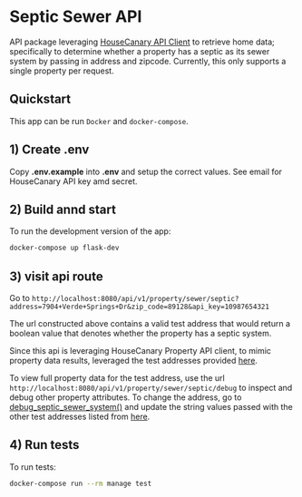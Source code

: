 # Septic Sewer API 

API package leveraging [HouseCanary API Client](https://github.com/housecanary/hc-api-python) to retrieve home data; specifically to determine whether a property has a septic as its sewer system by passing in address and zipcode. Currently, this only supports a single property per request. 

##  Quickstart

This app can be run `Docker` and `docker-compose`.  


## 1) Create .env 

Copy **.env.example** into **.env** and setup the correct values.
See email for HouseCanary API key amd secret. 

## 2) Build annd start

To run the development version of the app: 

```bash
docker-compose up flask-dev
```

## 3) visit api route

Go to `http://localhost:8080/api/v1/property/sewer/septic?address=7904+Verde+Springs+Dr&zip_code=89128&api_key=10987654321`

The url constructed above contains a valid test address that would return a boolean value that denotes whether the property has a septic system.

Since this api is leveraging HouseCanary Property API client, to mimic property data results, leveraged the test addresses provided [here](https://github.com/housecanary/hc-api-python/blob/master/notebooks/using-test-credentials.ipynb). 

To view full property data for the test address, use the url `http://localhost:8080/api/v1/property/sewer/septic/debug` to inspect and debug other property attributes. To change the address, go to [debug_septic_sewer_system()](https://github.com/kdy618/PropertyMetadataAPI/blob/main/hometapapi/api/v1/views.py#L39) and update the string values passed with the other test addresses listed from [here](https://github.com/housecanary/hc-api-python/blob/master/notebooks/using-test-credentials.ipynb). 

## 4) Run tests 

To run tests:

```bash
docker-compose run --rm manage test
```
 